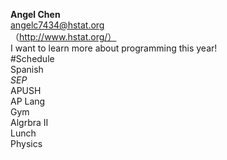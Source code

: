 **Angel Chen**  
angelc7434@hstat.org  
（http://www.hstat.org/）  
I want to learn more about programming this year!  
#Schedule  
Spanish  
_SEP_  
APUSH  
AP Lang  
Gym  
Algrbra II  
Lunch  
Physics  
